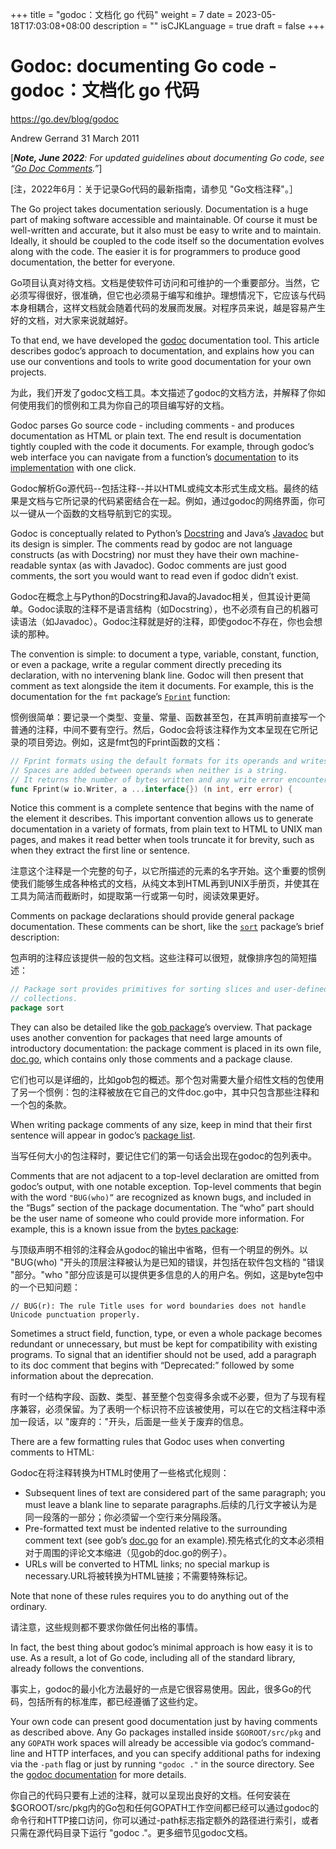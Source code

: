 +++
title = "godoc：文档化 go 代码"
weight = 7
date = 2023-05-18T17:03:08+08:00
description = ""
isCJKLanguage = true
draft = false
+++

# Godoc: documenting Go code - godoc：文档化 go 代码

https://go.dev/blog/godoc

Andrew Gerrand
31 March 2011

[***Note, June 2022**: For updated guidelines about documenting Go code, see “[Go Doc Comments](https://go.dev/doc/comment).”*]

[注，2022年6月：关于记录Go代码的最新指南，请参见 "Go文档注释"。］

The Go project takes documentation seriously. Documentation is a huge part of making software accessible and maintainable. Of course it must be well-written and accurate, but it also must be easy to write and to maintain. Ideally, it should be coupled to the code itself so the documentation evolves along with the code. The easier it is for programmers to produce good documentation, the better for everyone.

Go项目认真对待文档。文档是使软件可访问和可维护的一个重要部分。当然，它必须写得很好，很准确，但它也必须易于编写和维护。理想情况下，它应该与代码本身相耦合，这样文档就会随着代码的发展而发展。对程序员来说，越是容易产生好的文档，对大家来说就越好。

To that end, we have developed the [godoc](https://go.dev/cmd/godoc/) documentation tool. This article describes godoc’s approach to documentation, and explains how you can use our conventions and tools to write good documentation for your own projects.

为此，我们开发了godoc文档工具。本文描述了godoc的文档方法，并解释了你如何使用我们的惯例和工具为你自己的项目编写好的文档。

Godoc parses Go source code - including comments - and produces documentation as HTML or plain text. The end result is documentation tightly coupled with the code it documents. For example, through godoc’s web interface you can navigate from a function’s [documentation](https://go.dev/pkg/strings/#HasPrefix) to its [implementation](https://go.dev/src/strings/strings.go?s=11163:11200#L434) with one click.

Godoc解析Go源代码--包括注释--并以HTML或纯文本形式生成文档。最终的结果是文档与它所记录的代码紧密结合在一起。例如，通过godoc的网络界面，你可以一键从一个函数的文档导航到它的实现。

Godoc is conceptually related to Python’s [Docstring](https://www.python.org/dev/peps/pep-0257/) and Java’s [Javadoc](https://www.oracle.com/java/technologies/javase/javadoc-tool.html) but its design is simpler. The comments read by godoc are not language constructs (as with Docstring) nor must they have their own machine-readable syntax (as with Javadoc). Godoc comments are just good comments, the sort you would want to read even if godoc didn’t exist.

Godoc在概念上与Python的Docstring和Java的Javadoc相关，但其设计更简单。Godoc读取的注释不是语言结构（如Docstring），也不必须有自己的机器可读语法（如Javadoc）。Godoc注释就是好的注释，即使godoc不存在，你也会想读的那种。

The convention is simple: to document a type, variable, constant, function, or even a package, write a regular comment directly preceding its declaration, with no intervening blank line. Godoc will then present that comment as text alongside the item it documents. For example, this is the documentation for the `fmt` package’s [`Fprint`](https://go.dev/pkg/fmt/#Fprint) function:

惯例很简单：要记录一个类型、变量、常量、函数甚至包，在其声明前直接写一个普通的注释，中间不要有空行。然后，Godoc会将该注释作为文本呈现在它所记录的项目旁边。例如，这是fmt包的Fprint函数的文档：

```go linenums="1"
// Fprint formats using the default formats for its operands and writes to w.
// Spaces are added between operands when neither is a string.
// It returns the number of bytes written and any write error encountered.
func Fprint(w io.Writer, a ...interface{}) (n int, err error) {
```

Notice this comment is a complete sentence that begins with the name of the element it describes. This important convention allows us to generate documentation in a variety of formats, from plain text to HTML to UNIX man pages, and makes it read better when tools truncate it for brevity, such as when they extract the first line or sentence.

注意这个注释是一个完整的句子，以它所描述的元素的名字开始。这个重要的惯例使我们能够生成各种格式的文档，从纯文本到HTML再到UNIX手册页，并使其在工具为简洁而截断时，如提取第一行或第一句时，阅读效果更好。

Comments on package declarations should provide general package documentation. These comments can be short, like the [`sort`](https://go.dev/pkg/sort/) package’s brief description:

包声明的注释应该提供一般的包文档。这些注释可以很短，就像排序包的简短描述：

```go linenums="1"
// Package sort provides primitives for sorting slices and user-defined
// collections.
package sort
```

They can also be detailed like the [gob package](https://go.dev/pkg/encoding/gob/)’s overview. That package uses another convention for packages that need large amounts of introductory documentation: the package comment is placed in its own file, [doc.go](https://go.dev/src/pkg/encoding/gob/doc.go), which contains only those comments and a package clause.

它们也可以是详细的，比如gob包的概述。那个包对需要大量介绍性文档的包使用了另一个惯例：包的注释被放在它自己的文件doc.go中，其中只包含那些注释和一个包的条款。

When writing package comments of any size, keep in mind that their first sentence will appear in godoc’s [package list](https://go.dev/pkg/).

当写任何大小的包注释时，要记住它们的第一句话会出现在godoc的包列表中。

Comments that are not adjacent to a top-level declaration are omitted from godoc’s output, with one notable exception. Top-level comments that begin with the word `"BUG(who)”` are recognized as known bugs, and included in the “Bugs” section of the package documentation. The “who” part should be the user name of someone who could provide more information. For example, this is a known issue from the [bytes package](https://go.dev/pkg/bytes/#pkg-note-BUG):

与顶级声明不相邻的注释会从godoc的输出中省略，但有一个明显的例外。以 "BUG(who) "开头的顶层注释被认为是已知的错误，并包括在软件包文档的 "错误 "部分。"who "部分应该是可以提供更多信息的人的用户名。例如，这是byte包中的一个已知问题：

```
// BUG(r): The rule Title uses for word boundaries does not handle Unicode punctuation properly.
```

Sometimes a struct field, function, type, or even a whole package becomes redundant or unnecessary, but must be kept for compatibility with existing programs. To signal that an identifier should not be used, add a paragraph to its doc comment that begins with “Deprecated:” followed by some information about the deprecation.

有时一个结构字段、函数、类型、甚至整个包变得多余或不必要，但为了与现有程序兼容，必须保留。为了表明一个标识符不应该被使用，可以在它的文档注释中添加一段话，以 "废弃的："开头，后面是一些关于废弃的信息。

There are a few formatting rules that Godoc uses when converting comments to HTML:

Godoc在将注释转换为HTML时使用了一些格式化规则：

- Subsequent lines of text are considered part of the same paragraph; you must leave a blank line to separate paragraphs.后续的几行文字被认为是同一段落的一部分；你必须留一个空行来分隔段落。
- Pre-formatted text must be indented relative to the surrounding comment text (see gob’s [doc.go](https://go.dev/src/pkg/encoding/gob/doc.go) for an example).预先格式化的文本必须相对于周围的评论文本缩进（见gob的doc.go的例子）。
- URLs will be converted to HTML links; no special markup is necessary.URL将被转换为HTML链接；不需要特殊标记。

Note that none of these rules requires you to do anything out of the ordinary.

请注意，这些规则都不要求你做任何出格的事情。

In fact, the best thing about godoc’s minimal approach is how easy it is to use. As a result, a lot of Go code, including all of the standard library, already follows the conventions.

事实上，godoc的最小化方法最好的一点是它很容易使用。因此，很多Go的代码，包括所有的标准库，都已经遵循了这些约定。

Your own code can present good documentation just by having comments as described above. Any Go packages installed inside `$GOROOT/src/pkg` and any `GOPATH` work spaces will already be accessible via godoc’s command-line and HTTP interfaces, and you can specify additional paths for indexing via the `-path` flag or just by running `"godoc ."` in the source directory. See the [godoc documentation](https://go.dev/cmd/godoc/) for more details.

你自己的代码只要有上述的注释，就可以呈现出良好的文档。任何安装在$GOROOT/src/pkg内的Go包和任何GOPATH工作空间都已经可以通过godoc的命令行和HTTP接口访问，你可以通过-path标志指定额外的路径进行索引，或者只需在源代码目录下运行 "godoc ."。更多细节见godoc文档。
